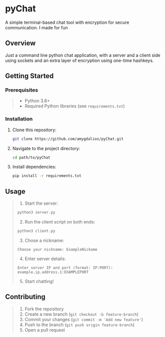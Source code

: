 # pyChat

A simple terminal-based chat tool with encryption for secure communication. I made for fun

## Overview

Just a command line python chat application, with a server and a client side using sockets and an extra layer of encryption using one-time hashkeys.

## Getting Started

### Prerequisites

> - Python 3.8+
> - Required Python libraries (see `requirements.txt`)

### Installation

1. Clone this repository:
    ```bash
    git clone https://github.com/amygdalios/pyChat.git
    ```
2. Navigate to the project directory:
    ```bash
    cd path/to/pyChat
    ```
3. Install dependencies:
    ```bash
    pip install -r requirements.txt
    ```

## Usage

> 1. Start the server:
> ```bash
> python3 server.py
> ```
> 2. Run the client script on both ends:
> ```bash
> python3 client.py
> ```
> 3. Chose a nickname:
> ```
> Choose your nickname: ExampleNickame
> ```
> 4. Enter server details:
> ```
> Enter server IP and port (format: IP:PORT): example.ip.address.1:EXAMPLEPORT
> ```
> 5. Start chatting!


## Contributing

> 1. Fork the repository
> 2. Create a new branch (`git checkout -b feature-branch`)
> 3. Commit your changes (`git commit -m 'Add new feature'`)
> 4. Push to the branch (`git push origin feature-branch`)
> 5. Open a pull request


